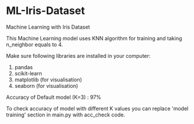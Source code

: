 # ML-Iris-Dataset
Machine Learning with Iris Dataset

This Machine Learning model uses KNN algorithm for training and taking n_neighbor equals to 4.

Make sure following libraries are installed in your computer:
  1. pandas
  2. scikit-learn
  3. matplotlib (for visualisation)
  4. seaborn (for visualisation)

Accuracy of Default model (K=3) : 97%

To check accuracy of model with different K values you can replace 'model training' section in main.py with acc_check code.
